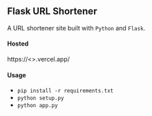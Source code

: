 ## Flask URL Shortener
A URL shortener site built with `Python` and `Flask`.

#### Hosted
https://<>.vercel.app/

#### Usage
- `pip install -r requirements.txt`
- `python setup.py`
- `python app.py`
